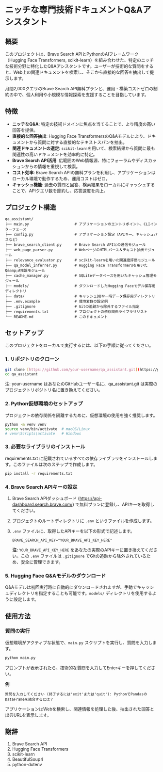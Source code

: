 # ニッチな専門技術ドキュメントQ&Aアシスタント

## 概要

このプロジェクトは、Brave Search APIとPythonのAIフレームワーク（Hugging Face Transformers, scikit-learn）を組み合わせた、特定のニッチな技術分野に特化したQ&Aアシスタントです。ユーザーが技術的な質問をすると、Web上の関連ドキュメントを検索し、そこから直接的な回答を抽出して提示します。

月間2,000クエリのBrave Search API無料プランと、運用・構築コストゼロの制約の中で、個人利用や小規模な情報探索を支援することを目指しています。

## 特徴

* **ニッチなQ&A**: 特定の技術ドメインに焦点を当てることで、より精度の高い回答を提供。
* **直接的な回答抽出**: Hugging Face TransformersのQ&Aモデルにより、ドキュメントから質問に対する直接的なテキストスパンを抽出。
* **関連ドキュメントの選定**: `scikit-learn`を用いて、検索結果から質問に最も関連性の高いドキュメントを効率的に特定。
* **Brave Search API活用**: 広範囲のWeb情報源、特にフォーラムやディスカッションからの情報を重視して検索。
* **コスト効率**: Brave Search APIの無料プランを利用し、アプリケーションはローカル環境で動作するため、運用コストはゼロ。
* **キャッシュ機能**: 過去の質問と回答、検索結果をローカルにキャッシュすることで、APIクエリ数を節約し、応答速度を向上。

## プロジェクト構造

```
qa_assistant/
├── main.py                     # アプリケーションのエントリポイント、CLIインターフェース
├── config.py                   # アプリケーション設定（APIキー、キャッシュパスなど）
├── brave_search_client.py      # Brave Search APIとの通信モジュール
├── web_page_parser.py          # WebページのHTMLパース＆テキスト抽出モジュール
├── relevance_evaluator.py      # scikit-learnを用いた関連度評価モジュール
├── qa_model_inferrer.py        # Hugging Face Transformersを用いたQ&amp;A推論モジュール
├── cache_manager.py            # SQLiteデータベースを用いたキャッシュ管理モジュール
├── models/                     # ダウンロードしたHugging Faceモデル保存用ディレクトリ
├── data/                       # キャッシュDBや一時データ保存用ディレクトリ
├── .env.example                # 環境変数の設定例
├── .gitignore                  # Gitの追跡から除外するファイル指定
├── requirements.txt            # プロジェクトの依存関係ライブラリリスト
└── README.md                   # このドキュメント
```

## セットアップ

このプロジェクトをローカルで実行するには、以下の手順に従ってください。

### 1. リポジトリのクローン

```bash
git clone [https://github.com/your-username/qa_assistant.git](https://github.com/your-username/qa_assistant.git)
cd qa_assistant
```

注: your-username はあなたのGitHubユーザー名に、qa_assistant.git は実際のプロジェクトリポジトリ名に置き換えてください。


### 2. Python仮想環境のセットアップ
プロジェクトの依存関係を隔離するために、仮想環境の使用を強く推奨します。

```bash
python -m venv venv
source venv/bin/activate  # macOS/Linux
# venv\Scripts\activate   # Windows
```

### 3. 必要なライブラリのインストール
requirements.txt に記載されているすべての依存ライブラリをインストールします。このファイルは次のステップで作成します。

```bash
pip install -r requirements.txt
```

### 4. Brave Search APIキーの設定

1. Brave Search APIダッシュボード (https://api-dashboard.search.brave.com/) で無料プランに登録し、APIキーを取得してください。
2. プロジェクトのルートディレクトリに `.env` というファイルを作成します。
3. `.env` ファイルに、取得したAPIキーを以下の形式で記述します。

    ```
    BRAVE_SEARCH_API_KEY="YOUR_BRAVE_API_KEY_HERE"
    ```

    **注:** `YOUR_BRAVE_API_KEY_HERE` をあなたの実際のAPIキーに置き換えてください。この `.env` ファイルは `.gitignore` でGitの追跡から除外されているため、安全に管理できます。

### 5. Hugging Face Q&amp;Aモデルのダウンロード

Q&Aモデルは初回実行時に自動的にダウンロードされますが、手動でキャッシュディレクトリを指定することも可能です。`models/` ディレクトリを使用するように設定します。

## 使用方法

### 質問の実行

仮想環境がアクティブな状態で、`main.py` スクリプトを実行し、質問を入力します。

```bash
python main.py
```

プロンプトが表示されたら、技術的な質問を入力してEnterキーを押してください。

**例**

```
質問を入力してください (終了するには'exit'または'quit'): PythonでPandasのDataFrameを結合するには？
```

アプリケーションはWebを検索し、関連情報を処理した後、抽出された回答と出典URLを表示します。

## 謝辞
1. Brave Search API
2. Hugging Face Transformers
3. scikit-learn
4. BeautifulSoup4
5. python-dotenv
